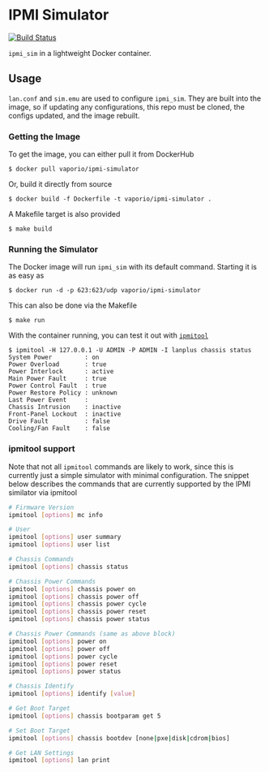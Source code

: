 # IPMI Simulator

[![Build Status](https://build.vio.sh/buildStatus/icon?job=vapor-ware/ipmi-simulator/master)](https://build.vio.sh/blue/organizations/jenkins/vapor-ware%2Fipmi-simulator/activity)

`ipmi_sim` in a lightweight Docker container.

## Usage
`lan.conf` and `sim.emu` are used to configure `ipmi_sim`. They are built into the image,
so if updating any configurations, this repo must be cloned, the configs updated, and the
image rebuilt.

### Getting the Image
To get the image, you can either pull it from DockerHub

```console
$ docker pull vaporio/ipmi-simulator
```
 
 
Or, build it directly from source

```console
$ docker build -f Dockerfile -t vaporio/ipmi-simulator .
```

A Makefile target is also provided

```console
$ make build
```

### Running the Simulator
The Docker image will run `ipmi_sim` with its default command. Starting it is as easy as

```console
$ docker run -d -p 623:623/udp vaporio/ipmi-simulator
```

This can also be done via the Makefile

```console
$ make run
```

With the container running, you can test it out with [`ipmitool`](https://github.com/ipmitool/ipmitool)

```console
$ ipmitool -H 127.0.0.1 -U ADMIN -P ADMIN -I lanplus chassis status
System Power         : on
Power Overload       : true
Power Interlock      : active
Main Power Fault     : true
Power Control Fault  : true
Power Restore Policy : unknown
Last Power Event     : 
Chassis Intrusion    : inactive
Front-Panel Lockout  : inactive
Drive Fault          : false
Cooling/Fan Fault    : false
```

### ipmitool support
Note that not all `ipmitool` commands are likely to work, since this is currently just
a simple simulator with minimal configuration. The snippet below describes the commands
that are currently supported by the IPMI similator via ipmitool

```bash
# Firmware Version
ipmitool [options] mc info

# User
ipmitool [options] user summary
ipmitool [options] user list

# Chassis Commands
ipmitool [options] chassis status

# Chassis Power Commands
ipmitool [options] chassis power on
ipmitool [options] chassis power off
ipmitool [options] chassis power cycle
ipmitool [options] chassis power reset
ipmitool [options] chassis power status

# Chassis Power Commands (same as above block)
ipmitool [options] power on
ipmitool [options] power off
ipmitool [options] power cycle
ipmitool [options] power reset
ipmitool [options] power status

# Chassis Identify
ipmitool [options] identify [value]

# Get Boot Target
ipmitool [options] chassis bootparam get 5

# Set Boot Target
ipmitool [options] chassis bootdev [none|pxe|disk|cdrom|bios]

# Get LAN Settings
ipmitool [options] lan print
```
